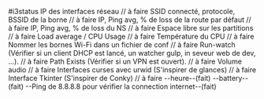 #i3status
IP des interfaces réseau // à faire
SSID connecté, protocole, BSSID de la borne // à faire
IP, Ping avg, % de loss de la route par défaut // à faire
IP, Ping avg, % de loss du NS // à faire
Espace libre sur les partitions // à faire
Load average / CPU Usage // à faire
Température du CPU // à faire
Nommer les bornes Wi-Fi dans un fichier de conf // à faire
Run-watch (Vérifier si un client DHCP est lancé, un watcher gulp, in seveur web de dev, ...). // à faire
Path Exists (Vérifier si un VPN est ouvert). // à faire
Volume audio // à faire
Interfaces curses avec urwid (S'inspirer de glances) // à faire
Interface Tkinter (S'inspirer de Conky) // à faire
--heure--(fait)
--battery--(fait)
--Ping de 8.8.8.8 pour vérifier la connection internet--(fait)
